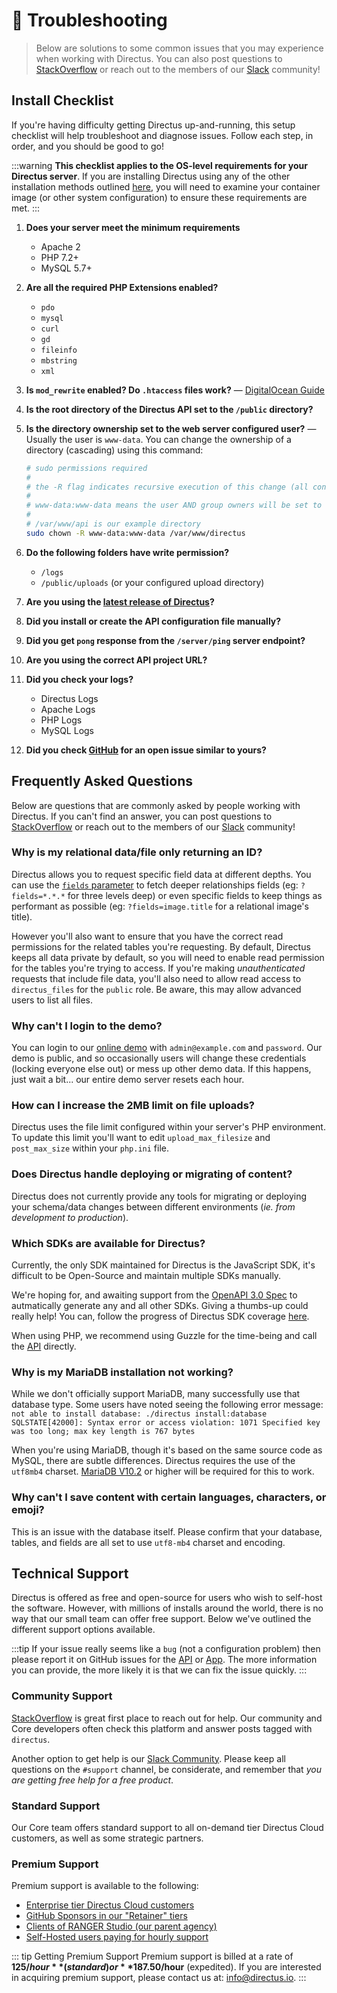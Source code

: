 # 💬 Troubleshooting

> Below are solutions to some common issues that you may experience when working with Directus. You can also post questions to [StackOverflow](https://stackoverflow.com/questions/tagged/directus) or reach out to the members of our [Slack](https://directus.chat) community!

## Install Checklist

If you're having difficulty getting Directus up-and-running, this setup checklist will help troubleshoot and diagnose issues. Follow each step, in order, and you should be good to go!

:::warning
**This checklist applies to the OS-level requirements for your Directus server**. If you are installing Directus using any of the other installation methods outlined [here](/getting-started/installation.html#setup), you will need to examine your container image (or other system configuration) to ensure these requirements are met.
:::

1. **Does your server meet the minimum requirements**

    - Apache 2
    - PHP 7.2+
    - MySQL 5.7+

2. **Are all the required PHP Extensions enabled?**

    - `pdo`
    - `mysql`
    - `curl`
    - `gd`
    - `fileinfo`
    - `mbstring`
    - `xml`

3. **Is `mod_rewrite` enabled? Do `.htaccess` files work?** — [DigitalOcean Guide](https://www.digitalocean.com/community/tutorials/how-to-set-up-mod_rewrite#Section%202)

4. **Is the root directory of the Directus API set to the `/public` directory?**

5. **Is the directory ownership set to the web server configured user?** — Usually the user is `www-data`. You can change the ownership of a directory (cascading) using this command:

    ```bash
    # sudo permissions required
    #
    # the -R flag indicates recursive execution of this change (all contents within the directory will also be changed)
    #
    # www-data:www-data means the user AND group owners will be set to www-data i.e. <user>:<group>
    #
    # /var/www/api is our example directory
    sudo chown -R www-data:www-data /var/www/directus
    ```

6. **Do the following folders have write permission?**

    - `/logs`
    - `/public/uploads` (or your configured upload directory)

7. **Are you using the [latest release of Directus](https://github.com/directus/directus/releases)?**

8. **Did you install or create the API configuration file manually?**

9. **Did you get `pong` response from the `/server/ping` server endpoint?**

10. **Are you using the correct API project URL?**

11. **Did you check your logs?**

    - Directus Logs
    - Apache Logs
    - PHP Logs
    - MySQL Logs

12. **Did you check [GitHub](https://github.com/directus) for an open issue similar to yours?**

## Frequently Asked Questions

Below are questions that are commonly asked by people working with Directus. If you can't find an answer, you can post questions to [StackOverflow](https://stackoverflow.com/questions/tagged/directus) or reach out to the members of our [Slack](https://directus.chat) community!

### Why is my relational data/file only returning an ID?

Directus allows you to request specific field data at different depths. You can use the [`fields` parameter](../api/query/fields.html) to fetch deeper relationships fields (eg: `?fields=*.*.*` for three levels deep) or even specific fields to keep things as performant as possible (eg: `?fields=image.title` for a relational image's title).

However you'll also want to ensure that you have the correct read permissions for the related tables you're requesting. By default, Directus keeps all data private by default, so you will need to enable read permission for the tables you're trying to access. If you're making _unauthenticated_ requests that include file data, you'll also need to allow read access to `directus_files` for the `public` role. Be aware, this may allow advanced users to list all files.

### Why can't I login to the demo?

You can login to our [online demo](https://demo.directus.io) with `admin@example.com` and `password`. Our demo is public, and so occasionally users will change these credentials (locking everyone else out) or mess up other demo data. If this happens, just wait a bit... our entire demo server resets each hour.

### How can I increase the 2MB limit on file uploads?

Directus uses the file limit configured within your server's PHP environment. To update this limit you'll want to edit `upload_max_filesize` and `post_max_size` within your `php.ini` file.

### Does Directus handle deploying or migrating of content?

Directus does not currently provide any tools for migrating or deploying your schema/data changes between different environments (_ie. from development to production_).

### Which SDKs are available for Directus?

Currently, the only SDK maintained for Directus is the JavaScript SDK, it's difficult to be Open-Source and maintain multiple SDKs manually.

We're hoping for, and awaiting support from the [OpenAPI 3.0 Spec](https://github.com/OAI/OpenAPI-Specification/issues/1706) to autmatically generate any and all other SDKs. Giving a thumbs-up could really help! You can, follow the progress of Directus SDK coverage [here](https://github.com/directus/directus/issues/2255).

When using PHP, we recommend using Guzzle for the time-being and call the [API](/api/reference.html#introduction) directly.

### Why is my MariaDB installation not working?

While we don't officially support MariaDB, many successfully use that database type. Some users have noted seeing the following error message: `not able to install database: ./directus install:database SQLSTATE[42000]: Syntax error or access violation: 1071 Specified key was too long; max key length is 767 bytes`

When you're using MariaDB, though it's based on the same source code as MySQL, there are subtle differences. Directus requires the use of the `utf8mb4` charset. [MariaDB V10.2](https://mariadb.com/kb/en/library/supported-character-sets-and-collations/) or higher will be required for this to work.

### Why can't I save content with certain languages, characters, or emoji?

This is an issue with the database itself. Please confirm that your database, tables, and fields are all set to use `utf8-mb4` charset and encoding.

## Technical Support

Directus is offered as free and open-source for users who wish to self-host the software. However, with millions of installs around the world, there is no way that our small team can offer free support. Below we've outlined the different support options available.

:::tip
If your issue really seems like a `bug` (not a configuration problem) then please report it on GitHub issues for the [API](https://github.com/directus/api/issues/new?template=Bug_report.md) or [App](https://github.com/directus/app/issues/new?template=Bug_report.md). The more information you can provide, the more likely it is that we can fix the issue quickly.
:::

### Community Support

[StackOverflow](https://stackoverflow.com/search?q=directus) is great first place to reach out for help. Our community and Core developers often check this platform and answer posts tagged with `directus`.

Another option to get help is our [Slack Community](https://directus.chat). Please keep all questions on the `#support` channel, be considerate, and remember that _you are getting free help for a free product_.

### Standard Support

Our Core team offers standard support to all on-demand tier Directus Cloud customers, as well as some strategic partners.

### Premium Support

Premium support is available to the following:

* [Enterprise tier Directus Cloud customers](https://directus.cloud)
* [GitHub Sponsors in our "Retainer" tiers](https://github.com/sponsors/directus)
* [Clients of RANGER Studio (our parent agency)](https://rangerstudio.com/)
* [Self-Hosted users paying for hourly support](mailto:info@directus.io)

::: tip Getting Premium Support
Premium support is billed at a rate of **$125/hour** (standard) or **$187.50/hour** (expedited). If you are interested in acquiring premium support, please contact us at: [info@directus.io](mailto:info@directus.io).
:::
